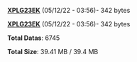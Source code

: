 [**XPLG23EK**](/data/XPLG23EK.txt) (05/12/22 - 03:56)- 342 bytes

[**XPLG23EK**](/data/XPLG23EK.txt) (05/12/22 - 03:56)- 342 bytes

**Total Datas**: 6745

**Total Size**: 39.41 MB / 39.4 MB